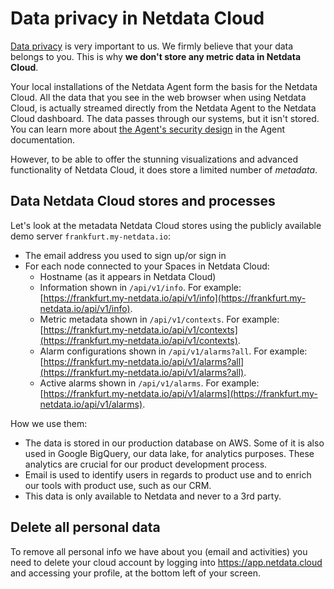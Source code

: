 # Data privacy in Netdata Cloud

[Data privacy](https://netdata.cloud/privacy/) is very important to us. We firmly believe that your data belongs to
you. This is why **we don't store any metric data in Netdata Cloud**.

Your local installations of the Netdata Agent form the basis for the Netdata Cloud. All the data that you see in the web browser when using Netdata Cloud, is actually streamed directly from the Netdata Agent to the Netdata Cloud dashboard.
The data passes through our systems, but it isn't stored. You can learn more about [the Agent's security design](https://github.com/netdata/netdata/blob/master/docs/netdata-security.md) in the Agent documentation.

However, to be able to offer the stunning visualizations and advanced functionality of Netdata Cloud, it does store a limited number of _metadata_.

## Data Netdata Cloud stores and processes

Let's look at the metadata Netdata Cloud stores using the publicly available demo server `frankfurt.my-netdata.io`:

- The email address you used to sign up/or sign in
- For each node connected to your Spaces in Netdata Cloud:
  - Hostname (as it appears in Netdata Cloud)
  - Information shown in `/api/v1/info`. For example: [https://frankfurt.my-netdata.io/api/v1/info](https://frankfurt.my-netdata.io/api/v1/info).
  - Metric metadata shown in `/api/v1/contexts`. For example: [https://frankfurt.my-netdata.io/api/v1/contexts](https://frankfurt.my-netdata.io/api/v1/contexts).
  - Alarm configurations shown in `/api/v1/alarms?all`. For example: [https://frankfurt.my-netdata.io/api/v1/alarms?all](https://frankfurt.my-netdata.io/api/v1/alarms?all).
  - Active alarms shown in `/api/v1/alarms`. For example: [https://frankfurt.my-netdata.io/api/v1/alarms](https://frankfurt.my-netdata.io/api/v1/alarms).

How we use them:

- The data is stored in our production database on AWS. Some of it is also used in Google BigQuery, our data lake, for analytics purposes. These analytics are crucial for our product development process.
- Email is used to identify users in regards to product use and to enrich our tools with product use, such as our CRM. 
- This data is only available to Netdata and never to a 3rd party.

## Delete all personal data

To remove all personal info we have about you (email and activities) you need to delete your cloud account by logging into https://app.netdata.cloud and accessing your profile, at the bottom left of your screen.
